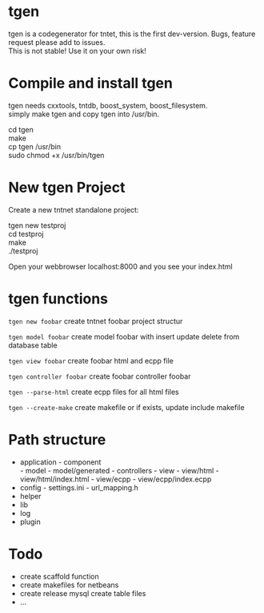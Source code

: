 tgen
====
tgen is a codegenerator for tntet, this is the first dev-version. Bugs, feature request please add to issues.  
This is not stable! Use it on your own risk!



Compile and install tgen
========================  
tgen needs cxxtools, tntdb, boost_system, boost_filesystem.  
simply make tgen and copy tgen into /usr/bin.   


cd tgen  
make  
cp tgen /usr/bin  
sudo chmod +x /usr/bin/tgen  



New tgen Project
================

Create a new tntnet standalone project:  

tgen new testproj  
cd testproj  
make  
./testproj  

Open your webbrowser localhost:8000 and you see your index.html

tgen functions
==============

<code>tgen new foobar</code>        create tntnet foobar project structur

<code>tgen model foobar</code>      create model foobar with insert update delete from database table

<code>tgen view foobar</code>       create foobar html and ecpp file

<code>tgen controller foobar</code> create foobar controller foobar 

<code>tgen --parse-html</code>      create ecpp files for all html files  

<code>tgen --create-make</code>     create makefile or if exists, update include makefile
  


Path structure
==============

+ application 
      - component      
      - model 
      - model/generated 
      - controllers
      - view
      - view/html
      - view/html/index.html
      - view/ecpp
      - view/ecpp/index.ecpp
+ config
      - settings.ini
      - url_mapping.h
+ helper
+ lib
+ log
+ plugin

Todo
====
- create scaffold function
- create makefiles for netbeans
- create release mysql create table files
- ...
